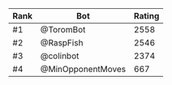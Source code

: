 Rank|Bot|Rating
---|---|---
#1|@ToromBot|2558
#2|@RaspFish|2546
#3|@colinbot|2374
#4|@MinOpponentMoves|667

